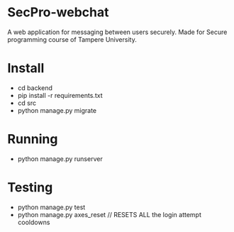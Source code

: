 # SecPro-webchat
A web application for messaging between users securely. Made for Secure programming course of Tampere University.

# Install
- cd backend
- pip install -r requirements.txt
- cd src
- python manage.py migrate

# Running
- python manage.py runserver

# Testing
- python manage.py test
- python manage.py axes_reset  // RESETS ALL the login attempt cooldowns
